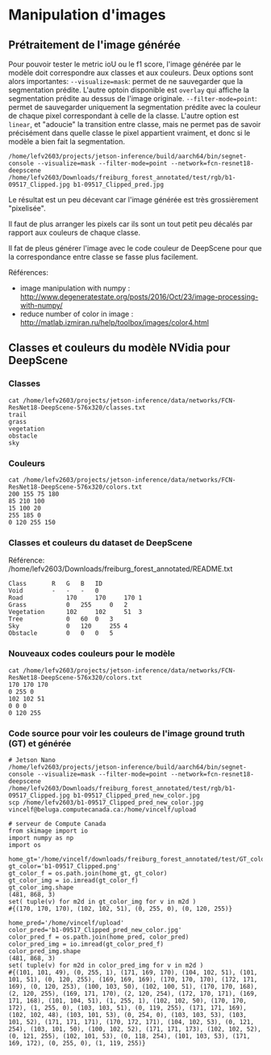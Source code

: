 # Manipulation d'images

## Prétraitement de l'image générée

Pour pouvoir tester le metric ioU ou le f1 score, l'image générée par le modèle doit correspondre aux classes et aux couleurs. Deux options sont alors importantes: 
`--visualize=mask`: permet de ne sauvegarder que la segmentation prédite. L'autre optoin disponible est `overlay` qui affiche la segmentation prédite au dessus de l'image originale. 
`--filter-mode=point`: permet de sauvegarder uniquement la segmentation prédite avec la couleur de chaque pixel correspondant à celle de la classe. L'autre option est `linear`, et "adoucie" la transition entre classe, mais ne permet pas de savoir précisément dans quelle classe le pixel appartient vraiment, et donc si le modèle a bien fait la segmentation. 

```
/home/lefv2603/projects/jetson-inference/build/aarch64/bin/segnet-console --visualize=mask --filter-mode=point --network=fcn-resnet18-deepscene /home/lefv2603/Downloads/freiburg_forest_annotated/test/rgb/b1-09517_Clipped.jpg b1-09517_Clipped_pred.jpg
```

Le résultat est un peu décevant car l'image générée est très grossièrement "pixelisée". 

Il faut de plus arranger les pixels car ils sont un tout petit peu décalés par rapport aux couleurs de chaque classe. 

Il fat de pleus générer l'image avec le code couleur de DeepScene pour que la correspondance entre classe se fasse plus facilement. 

Références:
- image manipulation with numpy :  <http://www.degeneratestate.org/posts/2016/Oct/23/image-processing-with-numpy/>
- reduce number of color in image : <http://matlab.izmiran.ru/help/toolbox/images/color4.html>

## Classes et couleurs du modèle NVidia pour DeepScene
### Classes
```
cat /home/lefv2603/projects/jetson-inference/data/networks/FCN-ResNet18-DeepScene-576x320/classes.txt 
trail
grass
vegetation
obstacle
sky
```

### Couleurs
```
cat /home/lefv2603/projects/jetson-inference/data/networks/FCN-ResNet18-DeepScene-576x320/colors.txt 
200 155 75 180
85 210 100
15 100 20
255 185 0
0 120 255 150
```

### Classes et couleurs du dataset de DeepScene
Référence: /home/lefv2603/Downloads/freiburg_forest_annotated/README.txt
```
Class		R	G	B	ID
Void		- 	- 	-	0
Road            170 	170 	170	1
Grass           0 	255 	0	2
Vegetation      102 	102 	51	3
Tree            0 	60 	0	3
Sky             0 	120 	255	4
Obstacle        0 	0 	0	5
```

### Nouveaux codes couleurs pour le modèle
```
cat /home/lefv2603/projects/jetson-inference/data/networks/FCN-ResNet18-DeepScene-576x320/colors.txt 
170 170 170
0 255 0
102 102 51
0 0 0
0 120 255
```

### Code source pour voir les couleurs de l'image ground truth (GT) et générée

```
# Jetson Nano
/home/lefv2603/projects/jetson-inference/build/aarch64/bin/segnet-console --visualize=mask --filter-mode=point --network=fcn-resnet18-deepscene /home/lefv2603/Downloads/freiburg_forest_annotated/test/rgb/b1-09517_Clipped.jpg b1-09517_Clipped_pred_new_color.jpg
scp /home/lefv2603/b1-09517_Clipped_pred_new_color.jpg vincelf@beluga.computecanada.ca:/home/vincelf/upload
```
```
# serveur de Compute Canada
from skimage import io
import numpy as np
import os

home_gt='/home/vincelf/downloads/freiburg_forest_annotated/test/GT_color'
gt_color='b1-09517_Clipped.png'
gt_color_f = os.path.join(home_gt, gt_color)
gt_color_img = io.imread(gt_color_f)
gt_color_img.shape
(481, 868, 3)
set( tuple(v) for m2d in gt_color_img for v in m2d )
#{(170, 170, 170), (102, 102, 51), (0, 255, 0), (0, 120, 255)}

home_pred='/home/vincelf/upload'
color_pred='b1-09517_Clipped_pred_new_color.jpg'
color_pred_f = os.path.join(home_pred, color_pred)
color_pred_img = io.imread(gt_color_pred_f)
color_pred_img.shape
(481, 868, 3)
set( tuple(v) for m2d in color_pred_img for v in m2d )
#{(101, 101, 49), (0, 255, 1), (171, 169, 170), (104, 102, 51), (101, 101, 51), (0, 120, 255), (169, 169, 169), (170, 170, 170), (172, 171, 169), (0, 120, 253), (100, 103, 50), (102, 100, 51), (170, 170, 168), (2, 120, 255), (169, 171, 170), (2, 120, 254), (172, 170, 171), (169, 171, 168), (101, 104, 51), (1, 255, 1), (102, 102, 50), (170, 170, 172), (1, 255, 0), (103, 103, 51), (0, 119, 255), (171, 171, 169), (102, 102, 48), (103, 101, 53), (0, 254, 0), (103, 103, 53), (103, 101, 52), (171, 171, 171), (170, 172, 171), (104, 102, 53), (0, 121, 254), (103, 101, 50), (100, 102, 52), (171, 171, 173), (102, 102, 52), (0, 121, 255), (102, 101, 53), (0, 118, 254), (101, 103, 53), (171, 169, 172), (0, 255, 0), (1, 119, 255)}
```
